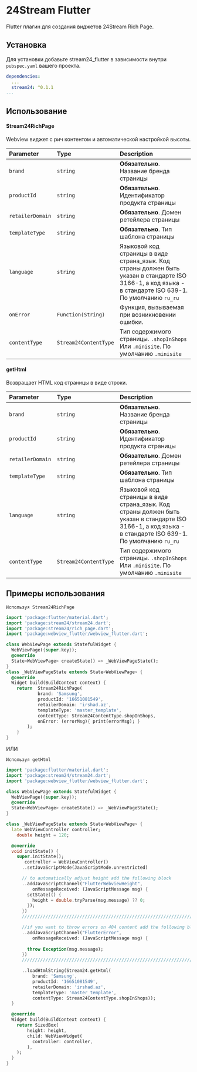 
# 24Stream Flutter

Flutter плагин для создания виджетов 24Stream Rich Page.

## Установка

Для установки добавьте stream24_flutter в зависимости внутри `pubspec.yaml` вашего проекта.

```yaml
dependencies:
  ...
  stream24: ^0.1.1
...
```

## Использование

#### Stream24RichPage

Webview виджет с рич контентом и автоматической настройкой высоты.


| Parameter | Type     | Description                |
| :-------- | :------- | :------------------------- |
| `brand` | `string` | **Обязательно**. Название бренда страницы |
| `productId` | `string` | **Обязательно**. Идентификатор продукта страницы |
| `retailerDomain` | `string` | **Обязательно**. Домен ретейлера страницы |
| `templateType` | `string` | **Обязательно**. Тип шаблона страницы |
| `language` | `string` | Языковой код страницы в виде страна_язык. Код страны должен быть указан в стандарте ISO 3166-1, а код языка - в стандарте ISO 639-1. По умолчанию `ru_ru` |
| `onError` | `Function(String)` | Функция, вызываемая при возникновении ошибки. |
| `contentType` | `Stream24ContentType` | Тип содержимого страницы. `.shopInShops` Или `.minisite`. По умолчанию `.minisite`|



#### getHtml

Возвращает HTML код страницы в виде строки.

| Parameter | Type     | Description                |
| :-------- | :------- | :------------------------- |
| `brand` | `string` | **Обязательно**. Название бренда страницы |
| `productId` | `string` | **Обязательно**. Идентификатор продукта страницы |
| `retailerDomain` | `string` | **Обязательно**. Домен ретейлера страницы |
| `templateType` | `string` | **Обязательно**. Тип шаблона страницы |
| `language` | `string` | Языковой код страницы в виде страна_язык. Код страны должен быть указан в стандарте ISO 3166-1, а код языка - в стандарте ISO 639-1. По умолчанию `ru_ru` |
| `contentType` | `Stream24ContentType` | Тип содержимого страницы. `.shopInShops` Или `.minisite`. По умолчанию `.minisite`|


## Примеры использования

`Используя Stream24RichPage`
```dart
import 'package:flutter/material.dart';
import 'package:stream24/stream24.dart';
import 'package:stream24/rich_page.dart';
import 'package:webview_flutter/webview_flutter.dart';

class WebViewPage extends StatefulWidget {
  WebViewPage({super.key});
  @override
  State<WebViewPage> createState() => _WebViewPageState();
}
class _WebViewPageState extends State<WebViewPage> {
  @override
  Widget build(BuildContext context) {
    return  Stream24RichPage(
            brand: 'Samsung',
            productId: '16651081549',
            retailerDomain: 'irshad.az',
            templateType: 'master_template',
            contentType: Stream24ContentType.shopInShops,
            onError: (errorMsg){ print(errorMsg); }
        );
    }
}

```
ИЛИ 

`Используя getHtml`
```dart
import 'package:flutter/material.dart';
import 'package:stream24/stream24.dart';
import 'package:webview_flutter/webview_flutter.dart';

class WebViewPage extends StatefulWidget {
  WebViewPage({super.key});
  @override
  State<WebViewPage> createState() => _WebViewPageState();
}

class _WebViewPageState extends State<WebViewPage> {
  late WebViewController controller;
    double height = 120;

  @override
  void initState() {
    super.initState();
       controller = WebViewController()
      ..setJavaScriptMode(JavaScriptMode.unrestricted)

      // to automatically adjust height add the following block
      ..addJavaScriptChannel("FlutterWebviewHeight",
          onMessageReceived: (JavaScriptMessage msg) {
        setState(() {
          height = double.tryParse(msg.message) ?? 0;
        });
      })
      //////////////////////////////////////////////////////////////////

      //if you want to throw errors on 404 content add the following block
      ..addJavaScriptChannel("FlutterError",
          onMessageReceived: (JavaScriptMessage msg) {
            
        throw Exception(msg.message);
      })
      //////////////////////////////////////////////////////////////////

      ..loadHtmlString(Stream24.getHtml(
          brand: 'Samsung',
          productId: '16651081549',
          retailerDomain: 'irshad.az',
          templateType: 'master_template',
          contentType: Stream24ContentType.shopInShops));
  }

  @override
  Widget build(BuildContext context) {
    return SizedBox(
        height: height,
        child: WebViewWidget(
          controller: controller,
        ),
    );
  }
}

```
